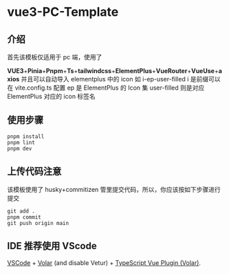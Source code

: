 <!--
 * @Author: hqk
 * @Date: 2022-12-23 18:49:33
 * @LastEditors: hqk
 * @LastEditTime: 2022-12-23 18:58:37
 * @Description:
-->

# vue3-PC-Template

## 介绍

首先该模板仅适用于 pc 端，使用了

**VUE3**+**Pinia**+**Pnpm**+**Ts**+**tailwindcss**+**ElementPlus**+**VueRouter**+**VueUse**+**axios**
并且可以自动导入 elementplus 中的 icon
如 i-ep-user-filled
i 是前缀可以在 vite.config.ts 配置 ep 是 ElementPlus 的 Icon 集
user-filled 则是对应 ElementPlus 对应的 icon 标签名

## 使用步骤

```
pnpm install
pnpm lint
pnpm dev
```

## 上传代码注意

该模板使用了 husky+commitizen 管里提交代码，所以，你应该按如下步骤进行提交

```
git add .
pnpm commit
git push origin main
```

## IDE 推荐使用 VScode

[VSCode](https://code.visualstudio.com/) + [Volar](https://marketplace.visualstudio.com/items?itemName=Vue.volar) (and disable Vetur) + [TypeScript Vue Plugin (Volar)](https://marketplace.visualstudio.com/items?itemName=Vue.vscode-typescript-vue-plugin).
